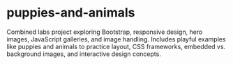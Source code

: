 # puppies-and-animals
Combined labs project exploring Bootstrap, responsive design, hero images, JavaScript galleries, and image handling. Includes playful examples like puppies and animals to practice layout, CSS frameworks, embedded vs. background images, and interactive design concepts.
